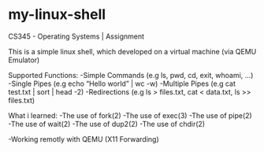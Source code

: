 # my-linux-shell
CS345 - Operating Systems | Assignment

This is a simple linux shell, which developed on a virtual machine (via QEMU Emulator) 

Supported Functions:
-Simple Commands (e.g ls, pwd, cd, exit, whoami, ...)
-Single Pipes (e.g echo “Hello world” | wc -w) 
-Multiple Pipes (e.g cat test.txt | sort | head -2)
-Redirections (e.g ls > files.txt, cat < data.txt, ls >> files.txt)

What i learned:
-The use of fork(2)
-The use of exec(3)
-The use of pipe(2)
-The use of wait(2) 
-The use of dup2(2)
-The use of chdir(2)

-Working remotly with QEMU (X11 Forwarding)
